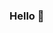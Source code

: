 ### Hello 👋 


<!--
<script src="//platform.linkedin.com/in.js" type="text/javascript"> lang: pt_BR</script><script type="IN/Share" data-url="https://www.linkedin.com/in/jezreel-dalcin-a758231a2"></script>

**Je-12/je-12** is a ✨ _special_ ✨ repository because its `README.md` (this file) appears on your GitHub profile.

####  Welcome :v: 
 # Meu nome é Jezreel 

 - Sou estudante de Análise e Desenvolvimento de Sistemas - FATEC IPIRANGA :man_student:

 - Professor de Informatica - Telecentro Reciclar :man_teacher:

 - Apaixonado por Front end  :

 - Fã de Star Wars :black_heart:

    ## 												Skils														 

   |        Human         | Development  |
   | :------------------: | :----------: |
   |    *Criatividade*    |   *HTML 5*   |
   | *Gestão de Pessoas*  |   *CSS 3*    |
   | *Trabalho em equipe* | *Javascrips* |
   |                      |    *Java*    |
   |                      |   *Python*   |




  #Contato: (linkedln) - (GMAIL)
  
Here are some ideas to get you started:

- 🔭 I’m currently working on ...
- 🌱 I’m currently learning ...
- 👯 I’m looking to collaborate on ...
- 🤔 I’m looking for help with ...
- 💬 Ask me about ...
- 📫 How to reach me: ...
- 😄 Pronouns: ...
- ⚡ Fun fact: ...
-->
